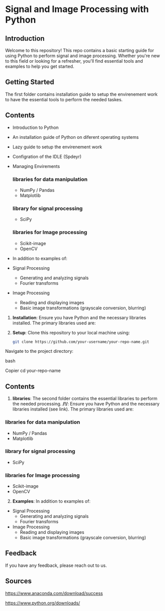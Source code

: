 
# Signal and Image Processing with Python

## Introduction

Welcome to this repository! This repo contains a basic starting guide for using Python to perform signal and image processing. Whether you're new to this field or looking for a refresher, you'll find essential tools and examples to help you get started.

## Getting Started

The first folder contains installation guide to setup the envirenement work to have the essential tools to perform the needed taskes.

## Contents
- Introduction to Python
- An installation guide of Python on diferent operating systems 
- Lazy guide to setup the envirenement work
- Configration of the IDLE (Spdeyr)
- Managing Envirements

  ### libraries for data manipulation
   - NumPy / Pandas
   - Matplotlib
  ### library for signal processing
   - SciPy
  ### libraries for Image processing
   - Scikit-image
   - OpenCV

- In addition to examples of:
- Signal Processing
  - Generating and analyzing signals
  - Fourier transforms
- Image Processing
  - Reading and displaying images
  - Basic image transformations (grayscale conversion, blurring)

1. **Installation**: Ensure you have Python and the necessary libraries installed. The primary libraries used are:


2. **Setup**: Clone this repository to your local machine using:
   ```bash
   git clone https://github.com/your-username/your-repo-name.git
Navigate to the project directory:

bash

Copier
cd your-repo-name

## Contents
1. **libraries**:  The second  folder contains the essential libraries to perform the needed processing.
**/!\/**: Ensure you have Python and the necessary libraries installed (see link). 
The primary libraries used are:
  ### libraries for data manipulation
   - NumPy / Pandas
   - Matplotlib
  ### library for signal processing
   - SciPy
  ### libraries for Image processing
   - Scikit-image
   - OpenCV

2. **Examples**: In addition to examples of:
- Signal Processing
  - Generating and analyzing signals
  - Fourier transforms
- Image Processing
  - Reading and displaying images
  - Basic image transformations (grayscale conversion, blurring)


## Feedback

If you have any feedback, please reach out to us.

## Sources 

https://www.anaconda.com/download/success

https://www.python.org/downloads/
